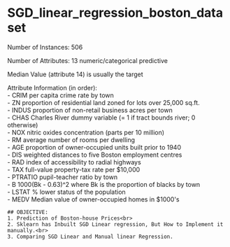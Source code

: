 # SGD_linear_regression_boston_dataset
Number of Instances: 506 

Number of Attributes: 13 numeric/categorical predictive

Median Value (attribute 14) is usually the target

Attribute Information (in order):<br>
    - CRIM     per capita crime rate by town<br>
    - ZN       proportion of residential land zoned for lots over 25,000 sq.ft.<br>
    - INDUS    proportion of non-retail business acres per town<br>
    - CHAS     Charles River dummy variable (= 1 if tract bounds river; 0 otherwise)<br>
    - NOX      nitric oxides concentration (parts per 10 million)<br>
    - RM       average number of rooms per dwelling<br>
    - AGE      proportion of owner-occupied units built prior to 1940<br>
    - DIS      weighted distances to five Boston employment centres<br>
    - RAD      index of accessibility to radial highways<br>
    - TAX      full-value property-tax rate per $10,000<br>
    - PTRATIO  pupil-teacher ratio by town<br>
    - B        1000(Bk - 0.63)^2 where Bk is the proportion of blacks by town<br>
    - LSTAT    % lower status of the population<br>
    - MEDV     Median value of owner-occupied homes in $1000's<br>
    
    ## OBJECTIVE:
    1. Prediction of Boston-house Prices<br>
    2. Sklearn has Inbuilt SGD Linear regression, But How to Implement it manually.<br>
    3. Comparing SGD Linear and Manual linear Regression.
